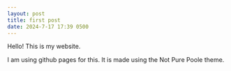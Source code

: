```yaml
---
layout: post
title: first post
date: 2024-7-17 17:39 0500
---
```


Hello! This is my website.

I am using github pages for this. It is made using the Not Pure Poole theme.
